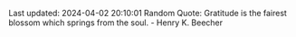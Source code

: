 Last updated: 2024-04-02 20:10:01
Random Quote: Gratitude is the fairest blossom which springs from the soul. - Henry K. Beecher